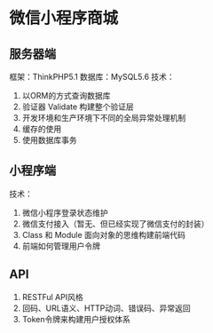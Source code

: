 # 微信小程序商城

## 服务器端
框架：ThinkPHP5.1
数据库：MySQL5.6
技术：
1. 以ORM的方式查询数据库
2. 验证器 Validate 构建整个验证层
3. 开发环境和生产环境下不同的全局异常处理机制
4. 缓存的使用
5. 使用数据库事务

## 小程序端
技术：
1. 微信小程序登录状态维护
2. 微信支付接入（暂无、但已经实现了微信支付的封装）
3. Class 和 Module 面向对象的思维构建前端代码
4. 前端如何管理用户令牌

## API
1. RESTFul API风格
2. 回码、URL语义、HTTP动词、错误码、异常返回
3. Token令牌来构建用户授权体系